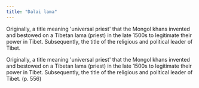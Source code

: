 ```yaml
---
title: "Dalai lama"
---
```

Originally, a title meaning 'universal priest' that the Mongol khans invented and bestowed on a Tibetan lama (priest) in the late 1500s to legitimate their power in Tibet. Subsequently, the title of the religious and political leader of Tibet.

Originally, a title meaning 'universal priest' that the Mongol khans invented and bestowed on a Tibetan lama (priest) in the late 1500s to legitimate their power in Tibet. Subsequently, the title of the religious and political leader of Tibet. (p. 556)

